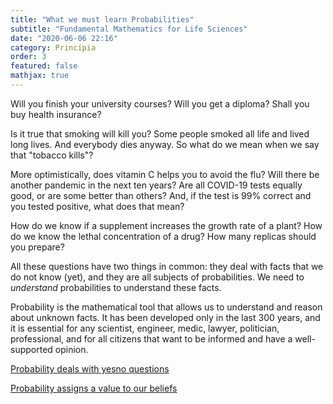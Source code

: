 ```yaml
---
title: "What we must learn Probabilities"
subtitle: "Fundamental Mathematics for Life Sciences"
date: "2020-06-06 22:16"
category: Principia
order: 3
featured: false
mathjax: true
---
```


Will you finish your university courses? Will you get a diploma? Shall you buy health insurance?

Is it true that smoking will kill you? Some people smoked all life and lived long lives. And everybody dies anyway. So what do we mean when we say that "tobacco kills"?

More optimistically, does vitamin C helps you to avoid the flu? Will there be another pandemic in the next ten years? Are all COVID-19 tests equally good, or are some better than others? And, if the test is 99% correct and you tested positive, what does that mean?

How do we know if a supplement increases the growth rate of a plant? How do we know the lethal concentration of a drug? How many replicas should you prepare?

All these questions have two things in common:
they deal with facts that we do not know (yet), and they are all subjects of probabilities. We need to _understand_ probabilities to understand these facts.

Probability is the mathematical tool that allows us to understand and reason about unknown facts. It has been developed only in the last 300 years, and it is essential for any scientist, engineer, medic, lawyer, politician, professional, and for all citizens that want to be informed and have a well-supported opinion.

[Probability deals with yesno questions](Probability%20deals%20with%20yesno%20questions.md)

[Probability assigns a value to our beliefs](Probability%20assigns%20a%20value%20to%20our%20beliefs.md)
